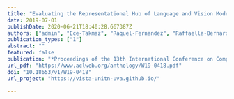 ```yaml
---
title: "Evaluating the Representational Hub of Language and Vision Models"
date: 2019-07-01
publishDate: 2020-06-21T18:40:28.667387Z
authors: ["admin", "Ece-Takmaz", "Raquel-Fernandez", "Raffaella-Bernardi"]
publication_types: ["1"]
abstract: ""
featured: false
publication: "*Proceedings of the 13th International Conference on Computational Semantics (IWCS) - Long Papers*"
url_pdf: "https://www.aclweb.org/anthology/W19-0418.pdf"
doi: "10.18653/v1/W19-0418"
url_project: "https://vista-unitn-uva.github.io/"

---
```


